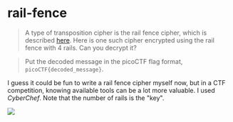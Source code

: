 # rail-fence

> A type of transposition cipher is the rail fence cipher, which is described [here](https://en.wikipedia.org/wiki/Rail_fence_cipher). Here is one such cipher encrypted using the rail fence with 4 rails. Can you decrypt it?

> Put the decoded message in the picoCTF flag format, `picoCTF{decoded_message}`.

I guess it could be fun to write a rail fence cipher myself now, but in a CTF competition, knowing available tools can be a lot more valuable. I used *CyberChef*. Note that the number of rails is the "key".

![](https://i.imgur.com/fygF5Ie.png)

